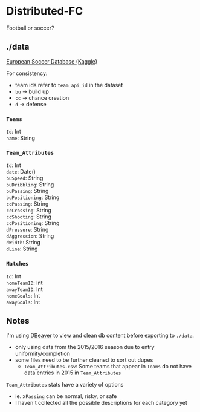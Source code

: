 # Distributed-FC
Football or soccer? 

## ./data
[European Soccer Database (Kaggle)](https://www.kaggle.com/datasets/hugomathien/soccer?resource=download)

For consistency:
 * team ids refer to `team_api_id` in the dataset
 * `bu` -> build up
 * `cc` -> chance creation
 * `d` -> defense

### `Teams`
`Id`: Int <br/>
`name`: String

### `Team_Attributes`
`Id`: Int <br/>
`date`: Date() <br/>
`buSpeed`: String <br/>
`buDribbling`: String <br/>
`buPassing`: String <br/>
`buPositioning`: String <br/>
`ccPassing`: String <br/>
`ccCrossing`: String <br/>
`ccShooting`: String <br/>
`ccPositioning`: String <br/>
`dPressure`: String <br/>
`dAggression`: String <br/>
`dWidth`: String <br/>
`dLine`: String <br/>

### `Matches`
`Id`: Int <br/>
`homeTeamID`: Int <br/>
`awayTeamID`: Int <br/>
`homeGoals`: Int <br/>
`awayGoals`: Int


## Notes
I'm using [DBeaver](https://dbeaver.io/) to view and clean db content before exporting to `./data`.
* only using data from the 2015/2016 season due to entry uniformity/completion
* some files need to be further cleaned to sort out dupes 
  * `Team_Attributes.csv`: Some teams that appear in `Teams` do not have data entries in 2015 in `Team_Attributes`
  
`Team_Attributes` stats have a variety of options
* ie. x`Passing` can be normal, risky, or safe
* I haven't collected all the possible descriptions for each category yet
